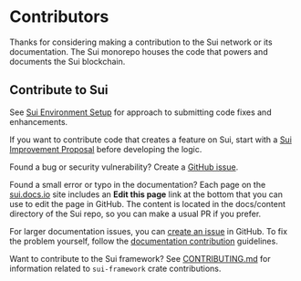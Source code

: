 # Contributors

Thanks for considering making a contribution to the Sui network or its documentation. The Sui monorepo houses the code that powers and documents the Sui blockchain. 

## Contribute to Sui

See [Sui Environment Setup](https://github.com/MystenLabs/sui/blob/main/docs/content/guides/developer/getting-started/sui-environment.mdx) for approach to submitting code fixes and enhancements.

If you want to contribute code that creates a feature on Sui, start with a [Sui Improvement Proposal](https://github.com/sui-foundation/sips/tree/main) before developing the logic.

Found a bug or security vulnerability? Create a [GitHub issue](https://github.com/MystenLabs/sui/issues/new/choose). 

Found a small error or typo in the documentation? Each page on the [sui.docs.io](https://sui.docs.io) site includes an **Edit this page** link at the bottom that you can use to edit the page in GitHub. The content is located in the docs/content directory of the Sui repo, so you can make a usual PR if you prefer. 

For larger documentation issues, you can [create an issue](https://github.com/MystenLabs/sui/issues/new/choose) in GitHub. To fix the problem yourself, follow the [documentation contribution](./docs/content/references/contribute/contribution-process.mdx) guidelines.

Want to contribute to the Sui framework? See [CONTRIBUTING.md](https://github.com/MystenLabs/sui/blob/main/crates/sui-framework/CONTRIBUTING.md) for information related to `sui-framework` crate contributions.

